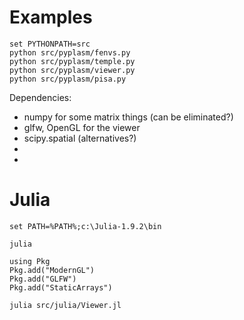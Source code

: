 

# Examples

```
set PYTHONPATH=src
python src/pyplasm/fenvs.py
python src/pyplasm/temple.py
python src/pyplasm/viewer.py
python src/pyplasm/pisa.py
```

Dependencies:
- numpy for some matrix things (can be eliminated?)
- glfw, OpenGL for the viewer
- scipy.spatial (alternatives?)
- 
- 
# Julia

```
set PATH=%PATH%;c:\Julia-1.9.2\bin

julia

using Pkg
Pkg.add("ModernGL")
Pkg.add("GLFW")
Pkg.add("StaticArrays")

julia src/julia/Viewer.jl

``````